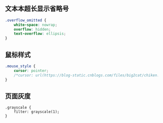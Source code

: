 ## 文本本超长显示省略号

```css
.overflow_omitted {
    white-space: nowrap;
    overflow: hidden;
    text-overflow: ellipsis;
}
```

## 鼠标样式

```css
.mouse_style {
    cursor: pointer;
    /*cursor: url(https://blog-static.cnblogs.com/files/big2cat/chiken.ico),auto;*/
}
```

## 页面灰度

```
.grayscale {
	filter: grayscale(1);
}
```

